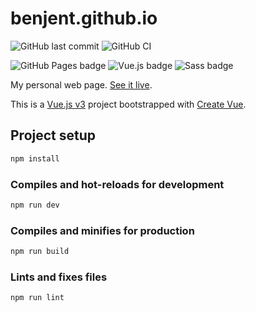 # benjent.github.io

![GitHub last commit](https://img.shields.io/github/last-commit/google/skia.svg?style=flat) ![GitHub CI](https://github.com/Benjent/prog-snack/actions/workflows/main.yml/badge.svg)

![GitHub Pages badge](https://img.shields.io/badge/GitHub_Pages-222222?logo=github&logoColor=white) ![Vue.js badge](https://img.shields.io/badge/Vue.js_3-42b883?logo=vuedotjs&logoColor=white) ![Sass badge](https://img.shields.io/badge/Sass-cf649a?logo=sass&logoColor=white)

My personal web page. [See it live](https://benjent.github.io/).

This is a [Vue.js v3](https://vuejs.org/) project bootstrapped with [Create Vue](https://github.com/vuejs/create-vue).

## Project setup

```bash
npm install
```

### Compiles and hot-reloads for development

```bash
npm run dev
```

### Compiles and minifies for production

```bash
npm run build
```

### Lints and fixes files

```bash
npm run lint
```
